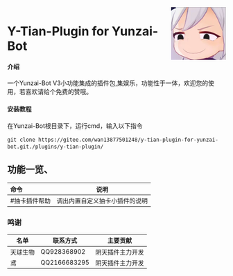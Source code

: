 <img decoding="async" align=right src="resources/1.jpg" width="25%">

# Y-Tian-Plugin for Yunzai-Bot

#### 介绍
一个Yunzai-Bot V3小功能集成的插件包,集娱乐，功能性于一体，欢迎您的使用，若喜欢请给个免费的赞哦。

#### 安装教程

在Yunzai-Bot根目录下，运行cmd，输入以下指令

```
git clone https://gitee.com/wan13877501248/y-tian-plugin-for-yunzai-bot.git./plugins/y-tian-plugin/
```

## 功能一览、

| 命令| 说明|
|:--------|------------|
| #抽卡插件帮助 | 调出内置自定义抽卡小插件的说明 |


### 鸣谢

| 名单     | 联系方式     | 主要贡献     |
| -------- | ------------ | ------------ |
| 天球生物 | QQ928368902 | 阴天插件主力开发 |
| 鸢    | QQ2166683295 | 阴天插件主力开发 |




